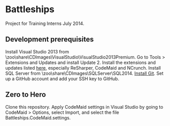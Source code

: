 Battleships
==============

Project for Training Interns July 2014.

Development prerequisites
--------------

Install Visual Studio 2013 from \\zoo\share\CDImages\VisualStudio\VisualStudio2013Premium.
Go to Tools > Extensions and Updates and install Update 2.
Install the extensions and updates listed [here](https://swiki.softwire.com/display/Technical/Recommended+Visual+Studio+set+up), especially ReSharper, CodeMaid and NCrunch.
Install SQL Server from \\zoo\share\CDImages\SQLServer\SQL2014.
[Install Git](https://swiki.softwire.com/display/Technical/Getting+started+with+Git).
Set up a GitHub account and add your SSH key to GitHub.

Zero to Hero
--------------

Clone this repository.
Apply CodeMaid settings in Visual Studio by going to CodeMaid > Options, select Import, and select the file Battleships.CodeMaid.settings.
